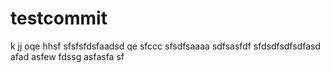 # testcommit
k
jj
oqe
hhsf
sfsfsfdsfaadsd  qe
sfccc
sfsdfsaaaa
sdfsasfdf
sfdsdfsdfsdfasd
afad
asfew
fdssg
asfasfa
sf
